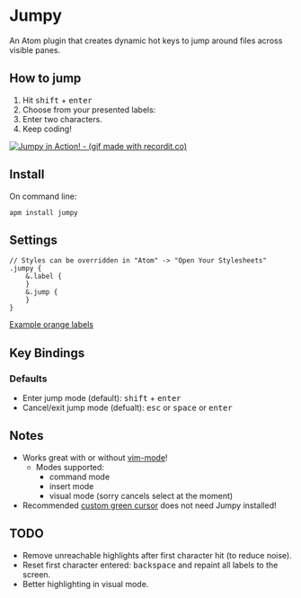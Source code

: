 # Jumpy
An Atom plugin that creates dynamic hot keys to jump around files across visible panes.

## How to jump
1. Hit <kbd>shift</kbd> + <kbd>enter</kbd>
2. Choose from your presented labels:
3. Enter two characters.
4. Keep coding!

[ ![Jumpy in Action! - (gif made with recordit.co)][1]](https://raw.githubusercontent.com/DavidLGoldberg/jumpy/master/jumpy.gif)

[1]: https://raw.githubusercontent.com/DavidLGoldberg/jumpy/master/jumpy.gif

## Install
On command line:
```
apm install jumpy
```

## Settings
```less
// Styles can be overridden in "Atom" -> "Open Your Stylesheets"
.jumpy {
    &.label {
    }
    &.jump {
    }
}
```
[Example orange labels](https://gist.github.com/DavidLGoldberg/58b96b80902724ba3c5a)

## Key Bindings
### Defaults
* Enter jump mode (default): <kbd>shift</kbd> + <kbd>enter</kbd>
* Cancel/exit jump mode (defualt): <kbd>esc</kbd> or <kbd>space</kbd> or <kbd>enter</kbd>

## Notes
* Works great with or without [vim-mode](https://github.com/atom/vim-mode "vim-mode's Homepage")!
    * Modes supported:
        * command mode
        * insert mode
        * visual mode (sorry cancels select at the moment)
* Recommended [custom green cursor](https://gist.github.com/DavidLGoldberg/166646fce043710ef920 "green cursor gist") does not need Jumpy installed!

## TODO
* Remove unreachable highlights after first character hit (to reduce noise).
* Reset first character entered: <kbd>backspace</kbd> and repaint all
  labels to the screen.
* Better highlighting in visual mode.
